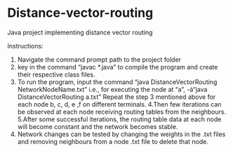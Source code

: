 # Distance-vector-routing
Java project implementing distance vector routing

Instructions:
1. Navigate the command prompt path to the project folder
2. key in the command “javac *.java” to compile the program and create their respective class files.
3. To run the program, input the command
  “java DistanceVectorRouting NetworkNodeName.txt”
  i.e., for executing the node at “a”, -à“java DistanceVectorRouting a.txt”
  Repeat the step 3 mentioned above for each node b, c, d, e ,f on different terminals.
4.Then few iterations can be observed at each node receiving routing tables from the neighbours.
5.After some successful iterations, the routing table data at each node will become constant and the network becomes stable.
6. Network changes can be tested by changing the weights in the .txt files and removing neighbours from a node .txt 
  file to delete that node.
